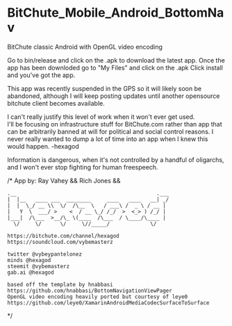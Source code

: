 # BitChute_Mobile_Android_BottomNav
BitChute classic Android with OpenGL video encoding

Go to bin/release and click on the .apk to download the latest app.
Once the app has been downloded go to "My Files" and click on the .apk
Click install and you've got the app.

This app was recently suspended in the GPS so it will likely soon be abandoned, 
although I will keep posting updates until another opensource bitchute client becomes available.

I can't really justify this level of work when it won't ever get used.  
I'll be focusing on infrastructure stuff for BitChute.com rather than app
that can be arbitrarily banned at will for political and social control reasons.
I never really wanted to dump a lot of time into an app when I knew this would happen. -hexagod

Information is dangerous, when it's not controlled by a handful of oligarchs,
and I won't ever stop fighting for human freespeech.

/* App by:
    Ray Vahey
   && Rich Jones &&
   ```
.__                                             .___
|  |__   ____ ___  ________     ____   ____   __| _/
|  |  \_/ __ \\  \/  /\__  \   / ___\ /  _ \ / __ | 
|   Y  \  ___/ >    <  / __ \_/ /_/  >  <_> ) /_/ | 
|___|  /\___  >__/\_ \(____  /\___  / \____/\____ | 
     \/     \/      \/     \//_____/             \/ 
```
```
https://bitchute.com/channel/hexagod
https://soundcloud.com/vybemasterz

twitter @vybeypantelonez
minds @hexagod
steemit @vybemasterz
gab.ai @hexagod
```
```
based off the template by hnabbasi
https://github.com/hnabbasi/BottomNavigationViewPager
OpenGL video encoding heavily ported but courtesy of leye0
https://github.com/leye0/XamarinAndroidMediaCodecSurfaceToSurface
```
 */
